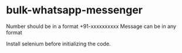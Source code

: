 # bulk-whatsapp-messenger

Number should be in a format +91-xxxxxxxxxx
Message can be in any format

Install selenium before initializing the code.
